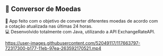 ## 💱 Conversor de Moedas 
📱 App feito com o objetivo de converter diferentes moedas de acordo com a cotação atualizada nas últimas 24 horas.
</br>
💻 Desenvolvido totalmente com Java, utilizando a API ExchangeRateAPI.




https://user-images.githubusercontent.com/52049117/117663797-72317300-b177-11eb-97ea-263592170521.mp4



